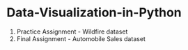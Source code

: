 # Data-Visualization-in-Python
1. Practice Assignment - Wildfire dataset
2. Final Assignment - Automobile Sales dataset
